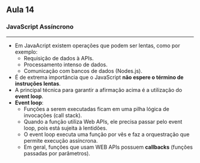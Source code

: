 ## Aula 14
### JavaScript Assíncrono
---
- Em JavaAcript existem operações que podem ser lentas, como por exemplo:
	- Requisição de dados à APIs.
	- Processamento intenso de dados.
	- Comunicação com bancos de dados (Nodes.js).
- É de extrema importância que o JavaScript **não espere o término de instruções lentas**.
- A principal técnica para garantir a afirmação acima é a utilização do **event loop**.
- **Event loop**:
	- Funções a serem executadas ficam em uma pilha lógica de invocações (call stack).
	- Quando a função utiliza Web APIs, ele precisa passar pelo event loop, pois está sujeita à lentidões.
	- O event loop executa uma função por vês e faz a orquestração que permite execução assíncrona.
	- Em geral, funções que usam WEB APIs possuem **callbacks** (funções passadas por parâmetros).